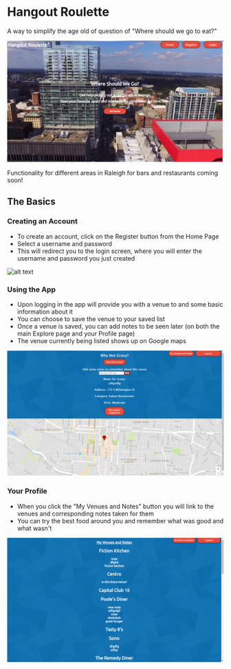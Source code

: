 # Hangout Roulette

A way to simplify the age old of question of "Where should we go to eat?"

![alt text](hangoutHome.png)

Functionality for different areas in Raleigh for bars and restaurants coming soon!

## The Basics

### Creating an Account

* To create an account, click on the Register button from the Home Page
* Select a username and password
* This will redirect you to the login screen, where you will enter the username and password you just created

![alt text](hangoutRegister.png)

### Using the App

* Upon logging in the app will provide you with a venue to and some basic information about it
* You can choose to save the venue to your saved list
* Once a venue is saved, you can add notes to be seen later (on both the main Explore page and your Profile page)
* The venue currently being listed shows up on Google maps

![alt text](hangoutExplore.png)

### Your Profile

* When you click the "My Venues and Notes" button you will link to the venues and corresponding notes taken for them
* You can try the best food around you and remember what was good and what wasn't

![alt text](hangoutProfile.png)
